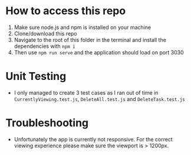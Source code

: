 # How to access this repo

1. Make sure node.js and npm is installed on your machine
2. Clone/download this repo
3. Navigate to the root of this folder in the terminal and install the dependencies with `npm i`
4. Then use `npm run serve` and the application should load on port 3030

# Unit Testing

- I only managed to create 3 test cases as I ran out of time in `CurrentlyViewing.test.js`, `DeleteAll.test.js` and `DeleteTask.test.js`

# Troubleshooting

- Unfortunately the app is currently not responsive. For the correct viewing experience please make sure the viewport is > 1200px.
